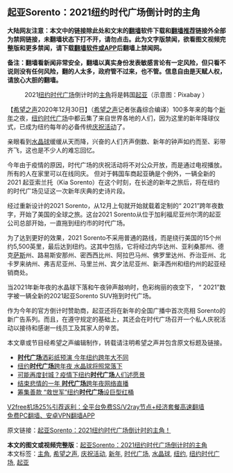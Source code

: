  <h2>起亚Sorento：2021纽约时代广场倒计时的主角</h2> <p class="notice"><b>大陆网友注意：本文中的链接除此处和文末的<a href="https://github.com/bannedbook/fanqiang" >翻墙</a>软件下载和<a href="https://github.com/killgcd/justmysocks/blob/master/README.md">翻墙推荐</a>链接外全部为禁网链接，未翻墙状态下打不开，请勿点击。此为文字版禁闻，欲看图文视频完整版和更多禁闻，请下载<a href="https://github.com/bannedbook/fanqiang">翻墙软件或APP</a>后翻墙上禁闻网。</p><p>备注：翻墙看新闻非常安全，翻墙以真实身份发表敏感言论有一定风险，但只看不说则没有任何风险，翻的人太多，政府管不过来，也不管。信息自由是天赋人权，请放心大胆的翻墙。</b></p>  <div class="entry"> <figure> <p><figcaption>2021<a href="https://www.bannedbook.org/bnews/tag/%e7%ba%bd%e7%ba%a6/" class="st_tag internal_tag" rel="tag" title="标签 纽约 下的日志">纽约</a><a href="https://www.bannedbook.org/bnews/tag/%e6%97%b6%e4%bb%a3%e5%b9%bf%e5%9c%ba/" class="st_tag internal_tag" rel="tag" title="标签 时代广场 下的日志">时代广场</a>倒计时的<a href="https://www.bannedbook.org/bnews/tag/%E4%B8%BB%E8%A7%92/" class="st_tag internal_tag" rel="tag" title="标签 主角 下的日志">主角</a>将是韩国<a href="https://www.bannedbook.org/bnews/tag/%E8%B5%B7%E4%BA%9A/" class="st_tag internal_tag" rel="tag" title="标签 起亚 下的日志">起亚</a>（示意图：Pixabay ）</figcaption></figure> <p>【<span class='wp_keywordlink_affiliate'><a href="https://www.soundofhope.org" title="希望之声" target="_blank">希望之声</a></span>2020年12月30日】（<a href="https://www.bannedbook.org/bnews/tag/%e5%b8%8c%e6%9c%9b%e4%b9%8b%e5%a3%b0/" class="st_tag internal_tag" rel="tag" title="标签 希望之声 下的日志">希望之声</a>记者张鑫综合编译）100多年来的每个<a href="https://www.bannedbook.org/bnews/tag/%E6%96%B0%E5%B9%B4/" class="st_tag internal_tag" rel="tag" title="标签 新年 下的日志">新年</a>之夜，<a href="https://www.bannedbook.org/bnews/tag/%E7%BA%BD%E7%BA%A6%E6%97%B6%E4%BB%A3%E5%B9%BF%E5%9C%BA/" class="st_tag internal_tag" rel="tag" title="标签 纽约时代广场 下的日志">纽约时代广场</a>中都云集了来自世界各地的人们，因为这里的新年降球仪式，已成为纽约每年的必备传统<a href="https://www.bannedbook.org/bnews/tag/%E5%BA%86%E7%A5%9D%E6%B4%BB%E5%8A%A8/" class="st_tag internal_tag" rel="tag" title="标签 庆祝活动 下的日志">庆祝活动</a>了。</p> <p>亲眼看到<a href="https://www.bannedbook.org/bnews/tag/%e6%b0%b4%e6%99%b6%e7%90%83/" class="st_tag internal_tag" rel="tag" title="标签 水晶球 下的日志">水晶球</a>缓缓从天而降，兴奋的人们齐声倒数、新年的钟声如约而至、彩带齐飞，这也是不少人的难忘回忆。</p> <p></p>  <p>今年由于疫情的原因，时代广场的庆祝活动将不对公众开放，而是通过电视播放。所有的人在家里可以在线同庆。 但对于韩国车商起亚确是个例外，一辆全新的2021 起亚索兰托（Kia Sorento）在这个时刻，在长途的新年之旅后，将在纽约的时代广场见证这一次新年庆典的史诗片段。</p> <p>经过重新设计的2021 Sorento，从12月上旬就开始就载着定制的“ 2021”跨年夜数字，开始了美国的全球之旅。这台2021 Sorento从位于加利福尼亚州尔湾的起亚公司总部开始，一直拖到纽约市的时代广场。</p> <p></p>  <p>为了达到更好的效果，2021 Sorento不采用普通的路线，而是绕行美国的15个州约5,500英里，最后达到纽约。这其中包括，它将经过内华达州、亚利桑那州、德克<span class='wp_keywordlink'><a href="https://www.bannedbook.org/forum5/topic42.html" title="萨斯、诚信与自救" target="_blank">萨斯</a></span>州、路易斯安那州、密西西比州、阿拉巴马州、佛罗里达州、乔治亚州、北卡罗来纳州、弗吉尼亚州、马里兰州、宾夕法尼亚州、新泽西州和纽约州的起亚经销商处。</p> <p>当2021年新年夜的水晶球下落和午夜钟声敲响时，色彩绚丽的夜空下， “ 2021”数字被一辆全新的2021起亚Sorento SUV拖到时代广场。</p> <p>作为今年的官方倒计时赞助商，起亚还将在新年的全国广播中首次亮相 Sorento的新广告系列。而且，在遵守规定的基础上，其还会在时代广场召开一个私人庆祝活动以接待和感谢一线员工及其家人的辛苦。</p>  <p>本文章或节目经希望之声编辑制作，转载请注明希望之声并包含原文标题及链接。</p> <ul class='op-related-articles' title='相关阅读'> <li><a href='https://www.bannedbook.org/bnews/taiwannews/20201230/1457803.html' target='_blank'><b>时代广场</b>洒彩纸预演 今年纽约跨年大不同</a></li> <li><a href='https://www.bannedbook.org/bnews/worldnews/usa/20201230/1457637.html' target='_blank'>纽约<b>时代广场</b>跨年夜 水晶球将照常落下</a></li> <li><a href='https://www.bannedbook.org/bnews/taiwannews/20201229/1457110.html' target='_blank'>可能再度封城？疫情下纽约<b>时代广场</b>人们述愿景</a></li> <li><a href='https://www.bannedbook.org/bnews/bannedvideo/20201229/1457070.html' target='_blank'>结束悲情的一年 <b>时代广场</b>跨年夜网络直播</a></li> <li><a href='https://www.bannedbook.org/bnews/bannedvideo/20201203/1441243.html' target='_blank'>筹集善款 “救世军”纽约<b>时代广场</b>设巨型红桶</a></li> </ul> <p class="texttj"> <a href="https://github.com/bannedbook/fanqiang/wiki/V2ray%E6%9C%BA%E5%9C%BA" target="_blank">V2free机场25%引荐返利：全平台免费SS/V2ray节点+经济套餐高速翻墙</a><br/> <a href="https://github.com/bannedbook/fanqiang/wiki/%E7%A6%81%E9%97%BB%E7%BD%91%E5%AE%89%E5%8D%93%E7%BF%BB%E5%A2%99%E6%96%B0%E9%97%BBAPP" target="_blank">免费PC翻墙、安卓VPN翻墙APP</a></p><p>原文链接：<a class="src_link"  href="https://www.soundofhope.org/post/458918" target="_blank">起亚Sorento：2021纽约时代广场倒计时的主角！</a></p><a name='sharetosocial'></a>       <div><b>本文的图文或视频完整版</b>：<a href='https://www.bannedbook.org/bnews/comments/20201231/1458225.html'>起亚Sorento：2021纽约时代广场倒计时的主角</a></div>  </div><!--END ENTRY--> <div class="postfooter"> <div>本文标签：<a href="https://www.bannedbook.org/bnews/tag/%E4%B8%BB%E8%A7%92/" rel="tag">主角</a>, <a href="https://www.bannedbook.org/bnews/tag/%e5%b8%8c%e6%9c%9b%e4%b9%8b%e5%a3%b0/" rel="tag">希望之声</a>, <a href="https://www.bannedbook.org/bnews/tag/%E5%BA%86%E7%A5%9D%E6%B4%BB%E5%8A%A8/" rel="tag">庆祝活动</a>, <a href="https://www.bannedbook.org/bnews/tag/%E6%96%B0%E5%B9%B4/" rel="tag">新年</a>, <a href="https://www.bannedbook.org/bnews/tag/%e6%97%b6%e4%bb%a3%e5%b9%bf%e5%9c%ba/" rel="tag">时代广场</a>, <a href="https://www.bannedbook.org/bnews/tag/%e6%b0%b4%e6%99%b6%e7%90%83/" rel="tag">水晶球</a>, <a href="https://www.bannedbook.org/bnews/tag/%e7%ba%bd%e7%ba%a6/" rel="tag">纽约</a>, <a href="https://www.bannedbook.org/bnews/tag/%E7%BA%BD%E7%BA%A6%E6%97%B6%E4%BB%A3%E5%B9%BF%E5%9C%BA/" rel="tag">纽约时代广场</a>, <a href="https://www.bannedbook.org/bnews/tag/%E8%B5%B7%E4%BA%9A/" rel="tag">起亚</a></div>  </div><!--END POSTFOOTER--> 